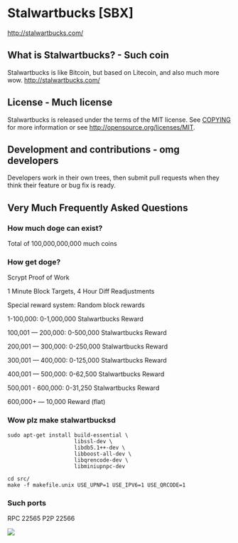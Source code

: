 # Stalwartbucks [SBX]
http://stalwartbucks.com/

## What is Stalwartbucks? - Such coin
Stalwartbucks is like Bitcoin, but based on Litecoin, and also much more wow.
http://stalwartbucks.com/

## License - Much license
Stalwartbucks is released under the terms of the MIT license. See [COPYING](COPYING)
for more information or see http://opensource.org/licenses/MIT.

## Development and contributions - omg developers
Developers work in their own trees, then submit pull requests when they think
their feature or bug fix is ready.

## Very Much Frequently Asked Questions

### How much doge can exist?
Total of 100,000,000,000 much coins

### How get doge?
Scrypt Proof of Work

1 Minute Block Targets, 4 Hour Diff Readjustments

Special reward system: Random block rewards

1-100,000: 0-1,000,000 Stalwartbucks Reward

100,001 — 200,000: 0-500,000 Stalwartbucks Reward

200,001 — 300,000: 0-250,000 Stalwartbucks Reward

300,001 — 400,000: 0-125,000 Stalwartbucks Reward

400,001 — 500,000: 0-62,500 Stalwartbucks Reward

500,001 - 600,000: 0-31,250 Stalwartbucks Reward

600,000+ — 10,000 Reward (flat)

### Wow plz make stalwartbucksd

    sudo apt-get install build-essential \
                         libssl-dev \
                         libdb5.1++-dev \
                         libboost-all-dev \
                         libqrencode-dev \
                         libminiupnpc-dev

    cd src/
    make -f makefile.unix USE_UPNP=1 USE_IPV6=1 USE_QRCODE=1

### Such ports
RPC 22565
P2P 22566

![](http://dogesay.com/wow//////such/coin)

